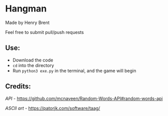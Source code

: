 # Hangman
Made by Henry Brent

Feel free to submit pull/push requests

## Use:
- Download the code
- `cd` into the directory
- Run `python3 exe.py` in the terminal, and the game will begin

## Credits:
*API* - https://github.com/mcnaveen/Random-Words-API#random-words-api

*ASCII art* - https://patorjk.com/software/taag/
